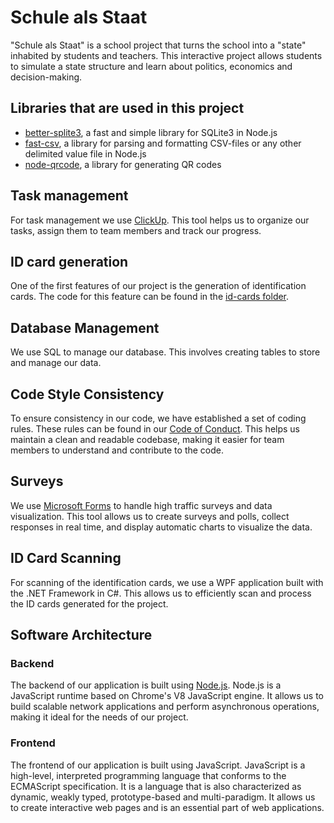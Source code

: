 # Schule als Staat

"Schule als Staat" is a school project that turns the school into a "state" inhabited by students and teachers. This interactive project allows students to simulate a state structure and learn about politics, economics and decision-making.

## Libraries that are used in this project
- [better-splite3](https://github.com/WiseLibs/better-sqlite3), a fast and simple library for SQLite3 in Node.js
- [fast-csv](https://github.com/C2FO/fast-csv), a library for parsing and formatting CSV-files or any other delimited value file in Node.js
- [node-qrcode](https://github.com/soldair/node-qrcode), a library for generating QR codes

## Task management

For task management we use [ClickUp](https://clickup.com/). This tool helps us to organize our tasks, assign them to team members and track our progress.

## ID card generation

One of the first features of our project is the generation of identification cards. The code for this feature can be found in the [id-cards folder](/main/id-cards/).

## Database Management

We use SQL to manage our database. This involves creating tables to store and manage our data.

## Code Style Consistency

To ensure consistency in our code, we have established a set of coding rules. These rules can be found in our [Code of Conduct](/.github/CODE_OF_CONDUCT.md). This helps us maintain a clean and readable codebase, making it easier for team members to understand and contribute to the code.

## Surveys

We use [Microsoft Forms](https://forms.office.com/) to handle high traffic surveys and data visualization. This tool allows us to create surveys and polls, collect responses in real time, and display automatic charts to visualize the data.

## ID Card Scanning

For scanning of the identification cards, we use a WPF application built with the .NET Framework in C#. This allows us to efficiently scan and process the ID cards generated for the project.

## Software Architecture

### Backend

The backend of our application is built using [Node.js](https://nodejs.org/). Node.js is a JavaScript runtime based on Chrome's V8 JavaScript engine. It allows us to build scalable network applications and perform asynchronous operations, making it ideal for the needs of our project.

### Frontend

The frontend of our application is built using JavaScript. JavaScript is a high-level, interpreted programming language that conforms to the ECMAScript specification. It is a language that is also characterized as dynamic, weakly typed, prototype-based and multi-paradigm. It allows us to create interactive web pages and is an essential part of web applications.
